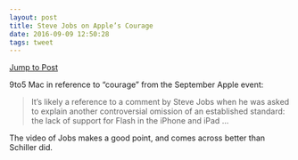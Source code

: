 ```yaml
---
layout: post
title: Steve Jobs on Apple’s Courage
date: 2016-09-09 12:50:28
tags: tweet
---
```

[Jump to Post][1]

9to5 Mac in reference to “courage” from the September Apple event:

> It’s likely a reference to a comment by Steve Jobs when he was asked to explain another controversial omission of an established standard: the lack of support for Flash in the iPhone and iPad …

The video of Jobs makes a good point, and comes across better than Schiller did. 

[1]:	https://9to5mac.com/2016/09/09/steve-jobs-quote-phil-schiller-iphone-7/
